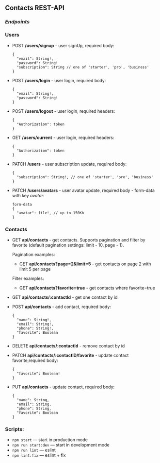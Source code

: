 ## Contacts REST-API

### _Endpoints_

### Users

- POST **/users/signup** - user signUp, required body:

  ```
  {
    "email": String!,
    "password": String!
    "subscription": String // one of 'starter', 'pro', 'business'
  }
  ```

- POST **/users/login** - user login, required body:

  ```
  {
    "email": String!,
    "password": String!
  }
  ```

- POST **/users/logout** - user login, required headers:

  ```
  {
    "Authorization": token
  }
  ```

- GET **/users/current** - user login, required headers:

  ```
  {
    "Authorization": token
  }
  ```

- PATCH **/users** - user subscription update, required body:

  ```
  {
    "subscription": String!, // one of 'starter', 'pro', 'business'
  }
  ```

- PATCH **/users/avatars** - user avatar update, required body - form-data with
  key _avatar_:

  ```
  form-data
  {
    "avatar": file!, // up to 150Kb
  }
  ```

### Contacts

- GET **api/contacts** - get contacts. Supports pagination and filter by
  favorite (default pagination settings: limit - 10, page - 1).

  Pagination examples:

  - GET **api/contacts?page=2&limit=5** - get contacts on page 2 with limit 5
    per page

  Filter examples:

  - GET **api/contacts?favorite=true** - get contacts where favorite=true

- GET **api/contacts/:contactId** - get one contact by id
- POST **api/contacts** - add contact, required body:
  ```
  {
    "name": String!,
    "email": String!,
    "phone": String!,
    "favorite": Boolean
  }
  ```
- DELETE **api/contacts/:contactId** - remove contact by id
- PATCH **api/contacts/:contactID/favorite** - update contact favorite,required
  body:
  ```
  {
    "favorite": Boolean!
  }
  ```
- PUT **api/contacts** - update contact, required body:
  ```
  {
    "name": String,
    "email": String,
    "phone": String,
    "favorite": Boolean
  }
  ```

### Scripts:

- `npm start` &mdash; start in production mode
- `npm run start:dev` &mdash; start in development mode
- `npm run lint` &mdash; eslint
- `npm lint:fix` &mdash; eslint + fix
